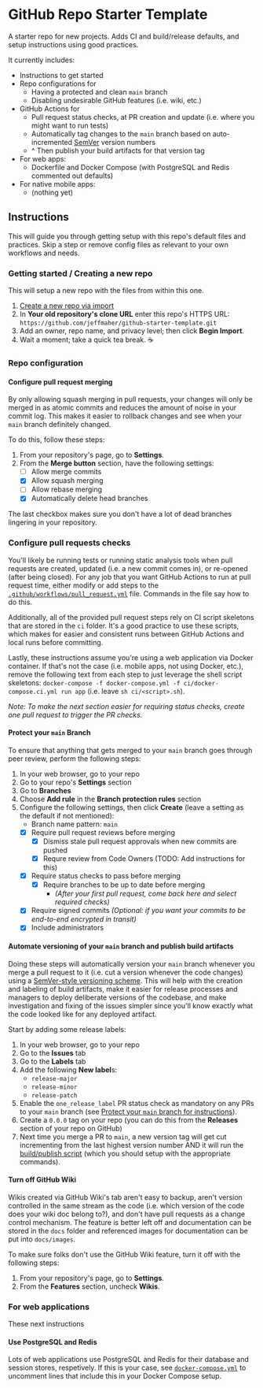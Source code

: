 # GitHub Repo Starter Template

A starter repo for new projects. Adds CI and build/release defaults, and setup instructions using good practices.

It currently includes:

- Instructions to get started
- Repo configurations for
    - Having a protected and clean `main` branch
    - Disabling undesirable GitHub features (i.e. wiki, etc.)
- GitHub Actions for 
    - Pull request status checks, at PR creation and update (i.e. where you might want to run tests)
    - Automatically tag changes to the `main` branch based on auto-incremented [SemVer](https://semver.org) version numbers
    - ^ Then publish your build artifacts for that version tag
- For web apps:
    - Dockerfile and Docker Compose (with PostgreSQL and Redis commented out defaults)
- For native mobile apps:
    - (nothing yet)

## Instructions

This will guide you through getting setup with this repo's default files and practices. Skip a step or remove config files as relevant to your own workflows and needs.

### Getting started / Creating a new repo

This will setup a new repo with the files from within this one.

1. [Create a new repo via import](https://github.com/new/import)
1. In **Your old repository's clone URL** enter this repo's HTTPS URL: `https://github.com/jeffmaher/github-starter-template.git`
1. Add an owner, repo name, and privacy level; then click **Begin Import**.
1. Wait a moment; take a quick tea break. ☕️

### Repo configuration

#### Configure pull request merging

By only allowing squash merging in pull requests, your changes will only be merged in as atomic commits and reduces the amount of noise in your commit log. This makes it easier to rollback changes and see when your `main` branch definitely changed.

To do this, follow these steps:

1. From your repository's page, go to **Settings**.
2. From the **Merge button** section, have the following settings:
    - [ ] Allow merge commits
    - [X] Allow squash merging
    - [ ] Allow rebase merging
    - [X] Automatically delete head branches

The last checkbox makes sure you don't have a lot of dead branches lingering in your repository. 

### Configure pull requests checks

You'll likely be running tests or running static analysis tools when pull requests are created, updated (i.e. a new commit comes in), or re-opened (after being closed). For any job that you want GitHub Actions to run at pull request time, either modify or add steps to the [`.github/workflows/pull_request.yml`](.github/workflows/pull_request.yml) file. Commands in the file say how to do this.

Additionally, all of the provided pull request steps rely on CI script skeletons that are stored in the `ci` folder. It's a good practice to use these scripts, which makes for easier and consistent runs between GitHub Actions and local runs before committing.

Lastly, these instructions assume you're using a web application via Docker container. If that's not the case (i.e. mobile apps, not using Docker, etc.), remove the following text from each step to just leverage the shell script skeletons: `docker-compose -f docker-compose.yml -f ci/docker-compose.ci.yml run app` (i.e. leave `sh ci/<script>.sh`).

_Note: To make the next section easier for requiring status checks, create one pull request to trigger the PR checks._

#### Protect your `main` Branch

To ensure that anything that gets merged to your `main` branch goes through peer review, perform the following steps:

1. In your web browser, go to your repo
1. Go to your repo's **Settings** section
1. Go to **Branches**
1. Choose **Add rule** in the **Branch protection rules** section
1. Configure the following settings, then click **Create** (leave a setting as the default if not mentioned):
    - Branch name pattern: `main`
    - [X] Require pull request reviews before merging
        - [X] Dismiss stale pull request approvals when new commits are pushed
        - [X] Requre review from Code Owners (TODO: Add instructions for this)
    - [X] Require status checks to pass before merging
        - [X] Require branches to be up to date before merging
            - _(After your first pull request, come back here and select required checks)_
    - [X] Require signed commits _(Optional: if you want your commits to be end-to-end encrypted in transit)_
    - [X] Include administrators

#### Automate versioning of your `main` branch and publish build artifacts

Doing these steps will automatically version your `main` branch whenever you merge a pull request to it (i.e. cut a version whenever the code changes) using a [SemVer-style versioning scheme](https://semver.org). This will help with the creation and labeling of build artifacts, make it easier for release processes and managers to deploy deliberate versions of the codebase, and make investigation and fixing of the issues simpler since you'll know exactly what the code looked like for any deployed artifact.

Start by adding some release labels:

1. In your web browser, go to your repo
1. Go to the **Issues** tab
1. Go to the **Labels** tab
1. Add the following **New label**s:
    - `release-major`
    - `release-minor`
    - `release-patch`
1. Enable the `one_release_label` PR status check as mandatory on any PRs to your `main` branch (see [Protect your `main` branch for instructions](#protect-your-main-branch)).
1. Create a `0.0.0` tag on your repo (you can do this from the **Releases** section of your repo on GitHub)
1. Next time you merge a PR to `main`, a new version tag will get cut incrementing from the last highest version number AND it will run the [build/publish script](ci/build_and_publish.sh) (which you should setup with the appropriate commands).

#### Turn off GitHub Wiki

Wikis created via GitHub Wiki's tab aren't easy to backup, aren't version controlled in the same stream as the code (i.e. which version of the code does your wiki doc belong to?), and don't have pull requests as a change control mechanism. The feature is better left off and documentation can be stored in the `docs` folder and referenced images for documentation can be put into `docs/images`.

To make sure folks don't use the GitHub Wiki feature, turn it off with the following steps:

1. From your repository's page, go to **Settings**.
1. From the **Features** section, uncheck **Wikis**.

### For web applications

These next instructions 

#### Use PostgreSQL and Redis

Lots of web applications use PostgreSQL and Redis for their database and session stores, respetively. If this is your case, see [`docker-compose.yml`](docker-compose.yml) to uncomment lines that include this in your Docker Compose setup.

